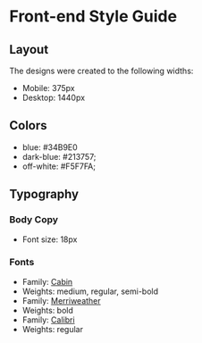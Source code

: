 # Front-end Style Guide

## Layout

The designs were created to the following widths:

- Mobile: 375px
- Desktop: 1440px

## Colors

- blue: #34B9E0
- dark-blue: #213757;
- off-white: #F5F7FA;

## Typography

### Body Copy

- Font size: 18px

### Fonts

- Family: [Cabin](https://fonts.google.com/specimen/Cabin)
- Weights: medium, regular, semi-bold
- Family: [Merriweather](https://fonts.google.com/specimen/Merriweather)
- Weights: bold
- Family: [Calibri](https://fonts.google.com/specimen/Calibri)
- Weights: regular

